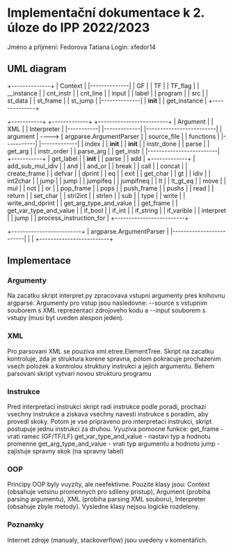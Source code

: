 # Implementační dokumentace k 2. úloze do IPP 2022/2023
Jméno a příjmení: Fedorova Tatiana
Login: xfedor14

## UML diagram



+--------------+
|   Context    |
|--------------|
| GF           |
| TF           |
| TF_flag      |
| __instance   |
| cnt_instr    |
| cnt_line     |
| input        |
| label        |
| program      |
| src          |
| st_data      |
| st_frame     |
| st_jump      |
|--------------|
| __init__     |
| get_instance |
+--------------+
                                                                                                         
                                                                                                         
                                                                                                         
                                                                                                         
+-----------+                                           +-------------+       +-------------------------+
|  Argument |                                           |     XML     |       |       Interpreter       |
|-----------|                                           |-------------|       |-------------------------|
| argument  |  ---->  [ argparse.ArgumentParser ]       | source_file |       | functions               |
|-----------|                                           |-------------|       | index                   |
| __init__  |                                           | __init__    |       | instr_done              |
| parse     |                                           | get_arg     |       | instr_order             |
| parse_arg |                                           | get_instr   |       |-------------------------|
+-----------+                                           | get_label   |       | __init__                |
                                                        | parse       |       |  add                    |
                                                        +-------------+       |  add_sub_mul_idiv       |
                                                                              |  and                    |
                                                                              |  and_or                 |
                                                                              |  break                  |
                                                                              |  call                   |
                                                                              |  concat                 |
                                                                              |  create_frame           |
                                                                              |  defvar                 |
                                                                              |  dprint                 |
                                                                              |  eq                     |
                                                                              |  exit                   |
                                                                              |  get_char               |
                                                                              |  gt                     |
                                                                              |  idiv                   |
                                                                              |  int2char               |
                                                                              |  jump                   |
                                                                              |  jump                   |
                                                                              |  jumpifeq               |
                                                                              |  jumpifneq              |
                                                                              |  lt                     |
                                                                              |  lt_gt_eq               |
                                                                              |  move                   |
                                                                              |  mul                    |
                                                                              |  not                    |
                                                                              |  or                     |
                                                                              |  pop_frame              |
                                                                              |  pops                   |
                                                                              |  push_frame             |
                                                                              |  pushs                  |
                                                                              |  read                   |
                                                                              |  return                 |
                                                                              |  set_char               |
                                                                              |  stri2int               |
                                                                              |  strlen                 |
                                                                              |  sub                    |
                                                                              |  type                   |
                                                                              |  write                  |
                                                                              |  write_and_dprint       |
                                                                              | get_arg_type_and_value  |
                                                                              | get_frame               |
                                                                              | get_var_type_and_value  |
                                                                              | if_bool                 |
                                                                              | if_int                  |
                                                                              | if_string               |
                                                                              | if_varible              |
                                                                              | interpret               |
                                                                              | jump                    |
                                                                              | process_instruction_for |
                                                                              +-------------------------+
                           
                           
                           
                           
+-------------------------+
| argparse.ArgumentParser |
|-------------------------|
|                         |
+-------------------------+


      
## Implementace

### Argumenty
Na zacatku skript interpret.py zpracovava vstupni argumenty pres knihovnu argparse. Argumenty pro vstup jsou nasledovne: --source s vstupnim souborem s XML reprezentaci zdrojoveho kodu a --input
souborem s vstupy (musi byt uveden alespon jeden).

### XML
Pro parsovani XML se pouziva xml.etree.ElementTree. Skript na zacatku kontroluje, zda je struktura korene spravna, potom pokracuje prochazenim vsech polozek a kontrolou struktury instrukci a jejich argumentu. Behem parsovani skript vytvari novou strukturu programu

### Instrukce 
Pred interpretaci instrukci skript radi instrukce podle poradi, prochazi vsechny instrukce a ziskava vsechny navesti instrukce s poradim, aby provedl skoky. Potom je vse pripraveno pro interpretaci instrukci, skript postupuje jednu instrukci za druhou. Vyuziva pomocne funkce:
get_frame - vrati ramec (GF/TF/LF)
get_var_type_and_value - nastavi typ a hodnotu promenne
get_arg_type_and_value - vrati typ argumentu a hodnotu
jump - zajistuje spravny skok (na spravny label)

### OOP
Principy OOP byly vuyzity, ale neefektivne. Pouzite klasy jsou: Context (obsahuje vetsinu promennych pro sdileny pristup), Argument (probiha parsing argumentu), XML (probiha parsing XML souboru), Interpreter (obsahuje zbyle metody). Vysledne klasy nejsou logicke rozdeleny.

### Poznamky
Internet zdroje (manualy, stackoverflow) jsou uvedeny v komentářích.
